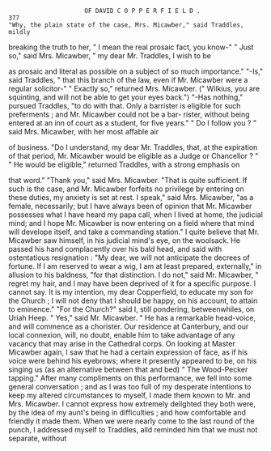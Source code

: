                          OF DAVID C O P P E R F I E L D .                 377
    "Why, the plain state of the case, Mrs. Micawber," said Traddles, mildly
breaking the truth to her, " I mean the real prosaic fact, you know-"
    " Just so," said Mrs. Micawber, " my dear Mr. Traddles, I wish to be

as prosaic and literal as possible on a subject of so much importance."
    "-Is,"   said Traddles, " that this branch of the law, even if Mr. Micawber
were a regular solicitor-"
    " Exactly so," returned Mrs. Micawber.       (" Wilkius, you are squinting,
and will not be able to get your eyes back.")
    "-Has nothing," pursued Traddles, "to do with that. Only a barrister
is eligible for such preferments ; and Mr. Micawber could not be a bar-
rister, without being entered at an inn of court as a student, for
five years."
    " Do I follow you ? " said Mrs. Micawber, with her most affable air

of business. "Do I understand, my dear Mr. Traddles, that, at the
expiration of that period, Mr. Micawber would be eligible as a Judge
or Chancellor ? "
    " He would be eligible," returned Traddles, with a strong emphasis on

that word."
    "Thank you," said Mrs. Micawber. "That is quite sufficient. If
such is the case, and Mr. Micawber forfeits no privilege by entering on
these duties, my anxiety is set at rest. I speak," said Mrs. Micawber,
 "as a female, necessarily; but I have always been of opinion that Mr.
Micawber possesses what I have heard my papa call, when I lived at home,
the judicial mind; and I hope Mr. Micawber is now entering on a field
where that mind will develope itself, and take a commanding station."
    I quite believe that Mr. Micawber saw himself, in his judicial mind's
eye, on the woolsack. He passed his hand complacently over his bald
head, and said with ostentatious resignation :
    "My dear, we will not anticipate the decrees of fortune. If I am
reserved to wear a wig, I am at least prepared, externally," in allusion to
his baldness, "for that distinction. I do not," said Mr. Micawber,
 " regret my hair, and I may have been deprived of it for a specific purpose.
I cannot say. It is my intention, my dear Copperfield, to educate my son
for the Church ; I will not deny that I should be happy, on his account, to
 attain to eminence."
     "For the Church?" said I, still pondering, betweenwhiles, on Uriah Heep.
     " Yes," said Mr. Micawber.       " He has a remarkable head-voice, and
 will commence as a chorister. Our residence at Canterbury, and our
 local connexion, will, no doubt, enable him to take advantage of any
 vacancy that may arise in the Cathedral corps.
    On looking at Master Micawber again, I saw that he had a certain
 expression of face, as if his voice were behind his eyebrows; where it
presently appeared to be, on his singing us (as an alternative between that
 and bed) " The Wood-Pecker tapping." After many compliments on this
performance, we fell into some general conversation ; and as I was too full
 of my desperate intentions to keep my altered circumstances to myself, I
made them known to Mr. and Mrs. Micawber. I cannot express how
 extremely delighted they both were, by the idea of my aunt's being in
 difficulties ; and how comfortable and friendly it made them.
    When we were nearly come to the last round of the punch, I addressed
myself to Traddles, alld reminded him that we must not separate, without
